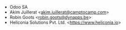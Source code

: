 - Odoo SA
- Akim Juillerat \<<akim.juillerat@camptocamp.com>\>
- Robin Goots \<<robin.goots@dynapps.be>\>
- Heliconia Solutions Pvt. Ltd. \<<https://www.heliconia.io>\>
